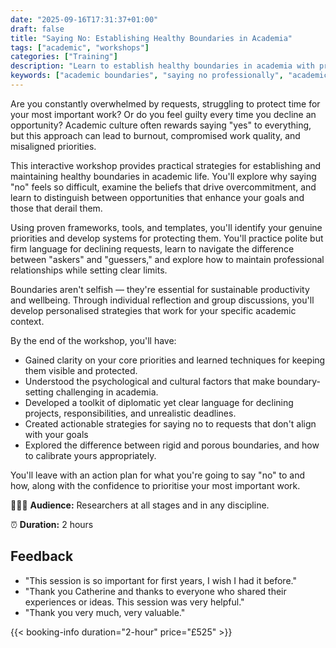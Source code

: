 ```yaml
---
date: "2025-09-16T17:31:37+01:00"
draft: false
title: "Saying No: Establishing Healthy Boundaries in Academia"
tags: ["academic", "workshops"]
categories: ["Training"] 
description: "Learn to establish healthy boundaries in academia with practical strategies for saying no professionally. Workshop covers priority-setting frameworks, polite refusal techniques, and protecting time for meaningful work without damaging relationships."
keywords: ["academic boundaries", "saying no professionally", "academic productivity", "boundary setting workshop", "academic time management", "work-life balance academia", "academic burnout prevention", "priority setting academics", "professional development", "academic wellbeing", "overcommitment solutions", "academic self-care", "research productivity", "academic stress management", "healthy work boundaries"]
---
```


Are you constantly overwhelmed by requests, struggling to protect time for your most important work? Or do you feel guilty every time you decline an opportunity? Academic culture often rewards saying "yes" to everything, but this approach can lead to burnout, compromised work quality, and misaligned priorities.

This interactive workshop provides practical strategies for establishing and maintaining healthy boundaries in academic life. You'll explore why saying "no" feels so difficult, examine the beliefs that drive overcommitment, and learn to distinguish between opportunities that enhance your goals and those that derail them.

Using proven frameworks, tools, and templates, you'll identify your genuine priorities and develop systems for protecting them. You'll practice polite but firm language for declining requests, learn to navigate the difference between "askers" and "guessers," and explore how to maintain professional relationships while setting clear limits.

Boundaries aren't selfish — they're essential for sustainable productivity and wellbeing. Through individual reflection and group discussions, you'll develop personalised strategies that work for your specific academic context.

By the end of the workshop, you'll have:

- Gained clarity on your core priorities and learned techniques for keeping them visible and protected.
- Understood the psychological and cultural factors that make boundary-setting challenging in academia.
- Developed a toolkit of diplomatic yet clear language for declining projects, responsibilities, and unrealistic deadlines.
- Created actionable strategies for saying no to requests that don't align with your goals
- Explored the difference between rigid and porous boundaries, and how to calibrate yours appropriately.

You'll leave with an action plan for what you're going to say "no" to and how, along with the confidence to prioritise your most important work.

👩🏽‍🎓 **Audience:** Researchers at all stages and in any discipline.

⏰ **Duration:** 2 hours

## Feedback

- "This session is so important for first years, I wish I had it before."
- "Thank you Catherine and thanks to everyone who shared their experiences or ideas. This session was very helpful."
- "Thank you very much, very valuable."

{{< booking-info duration="2-hour" price="£525" >}}
